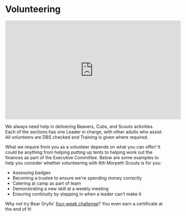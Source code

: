 # Volunteering

<p><iframe width="560" height="315" src="https://www.youtube-nocookie.com/embed/3AaVtfnRq1k?rel=0" frameborder="0" allowfullscreen></iframe></p>

We always need help in delivering Beavers, Cubs, and Scouts activities. Each of the sections has one Leader in charge, with other adults who assist. All volunteers are DBS checked and Training is given where required. 

What we require from you as a volunteer depends on what you can offer! It could be anything from helping putting up tents to helping work out the finances as part of the Executive Committee. Below are some examples to help you consider whether volunteering with 6th Morpeth Scouts is for you: 

* Assessing badges
* Becoming a trustee to ensure we're spending money correctly
* Catering at camp as part of team
* Demonstrating a new skill at a weekly meeting
* Ensuring continuity by stepping in when a leader can't make it

Why not try Bear Grylls' [four-week challenge](http://scouts.org.uk/news/2016/03/blog-take-the-four-week-challenge/)? You even earn a certificate at the end of it!

